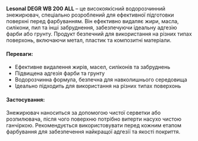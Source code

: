 **Lesonal DEGR WB 200 ALL** – це високоякісний водорозчинний знежирювач, спеціально розроблений для ефективної підготовки поверхні перед фарбуванням. Він ефективно видаляє жири, масла, силікони, пил та інші забруднення, забезпечуючи ідеальну адгезію фарби або грунту. Продукт безпечний для використання на різних типах поверхонь, включаючи метал, пластик та композитні матеріали.

#### Переваги:

- Ефективне видалення жирів, масел, силіконів та забруднень
- Підвищена адгезія фарби та грунту
- Водорозчинна формула, безпечна для навколишнього середовища
- Ідеально підходить для використання на різних типах поверхонь

#### Застосування:

Знежирювач наноситься за допомогою чистої серветки або розпилювача, після чого поверхню потрібно витерти насухо чистою ганчіркою. Рекомендується використовувати перед кожним етапом фарбування для забезпечення найкращої адгезії та якості покриття.
